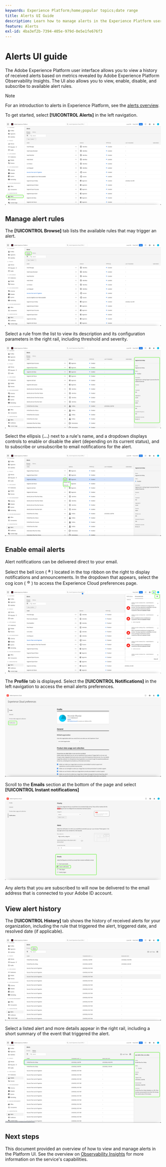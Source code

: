 ```yaml
---
keywords: Experience Platform;home;popular topics;date range
title: Alerts UI Guide
description: Learn how to manage alerts in the Experience Platform user interface.
feature: Alerts
exl-id: 4ba3ef2b-7394-405e-979d-0e5e1fe676f3
---
```

# Alerts UI guide

The Adobe Experience Platform user interface allows you to view a history of received alerts based on metrics revealed by Adobe Experience Platform Observability Insights. The UI also allows you to view, enable, disable, and subscribe to available alert rules.

>[!NOTE]
>
>For an introduction to alerts in Experience Platform, see the [alerts overview](./overview.md).

To get started, select **[!UICONTROL Alerts]** in the left navigation.

![](../images/alerts/ui/workspace.png)

## Manage alert rules

The **[!UICONTROL Browse]** tab lists the available rules that may trigger an alert.

![](../images/alerts/ui/rules.png)

Select a rule from the list to view its description and its configuration parameters in the right rail, including threshold and severity.

![](../images/alerts/ui/rule-details.png)

Select the ellipsis (**...**) next to a rule's name, and a dropdown displays controls to enable or disable the alert (depending on its current status), and to subscribe or unsubscribe to email notifications for the alert.

![](../images/alerts/ui/disable-subscribe.png)

## Enable email alerts

Alert notifications can be delivered direct to your email. 

Select the bell icon (![bell icon](../images/alerts/ui/bell-icon.png)) located in the top ribbon on the right to display notifications and announcements. In the dropdown that appears, select the cog icon (![cog icon](../images/alerts/ui/cog-icon.png)) to access the Experience Cloud preferences page.

![](../images/alerts/ui/edit-preferences.png)

The **Profile** tab is displayed. Select the **[!UICONTROL Notifications]** in the left navigation to access the email alerts preferences.

![](../images/alerts/ui/profile.png)

Scroll to the **Emails** section at the bottom of the page and select **[!UICONTROL Instant notifications]** 

![](../images/alerts/ui/notifications.png)

Any alerts that you are subscribed to will now be delivered to the email address that is connected to your Adobe ID account.

## View alert history

The **[!UICONTROL History]** tab shows the history of received alerts for your organization, including the rule that triggered the alert, triggered date, and resolved date (if applicable).

![](../images/alerts/ui/history.png)

Select a listed alert and more details appear in the right rail, including a short summary of the event that triggered the alert.

![](../images/alerts/ui/history-details.png)

## Next steps

This document provided an overview of how to view and manage alerts in the Platform UI. See the overview on [Observability Insights](../home.md) for more information on the service's capabilities.
